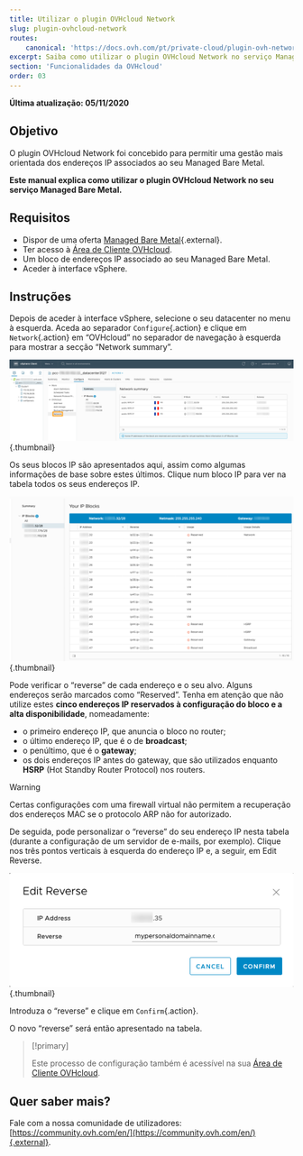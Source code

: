 ```yaml
---
title: Utilizar o plugin OVHcloud Network
slug: plugin-ovhcloud-network
routes:
    canonical: 'https://docs.ovh.com/pt/private-cloud/plugin-ovh-network/'
excerpt: Saiba como utilizar o plugin OVHcloud Network no serviço Managed Bare Metal
section: 'Funcionalidades da OVHcloud'
order: 03
---
```


**Última atualização: 05/11/2020**

## Objetivo

O plugin OVHcloud Network foi concebido para permitir uma gestão mais orientada dos endereços IP associados ao seu Managed Bare Metal.

**Este manual explica como utilizar o plugin OVHcloud Network no seu serviço Managed Bare Metal.**

## Requisitos

- Dispor de uma oferta [Managed Bare Metal](https://www.ovhcloud.com/pt/managed-bare-metal/){.external}.
- Ter acesso à [Área de Cliente OVHcloud](https://www.ovh.com/auth/?action=gotomanager).
- Um bloco de endereços IP associado ao seu Managed Bare Metal.
- Aceder à interface vSphere.

## Instruções

Depois de aceder à interface vSphere, selecione o seu datacenter no menu à esquerda. Aceda ao separador `Configure`{.action} e clique em `Network`{.action} em “OVHcloud” no separador de navegação à esquerda para mostrar a secção “Network summary”.

![Network summary](images/ovhcloudplugin_01.png){.thumbnail}

Os seus blocos IP são apresentados aqui, assim como algumas informações de base sobre estes últimos. Clique num bloco IP para ver na tabela todos os seus endereços IP.

![Informação sobre IP e blocos](images/ovhcloudplugin_02.png){.thumbnail}

Pode verificar o “reverse” de cada endereço e o seu alvo. Alguns endereços serão marcados como “Reserved”. Tenha em atenção que não utilize estes **cinco endereços IP reservados à configuração do bloco e a alta disponibilidade**, nomeadamente:

- o primeiro endereço IP, que anuncia o bloco no router;
- o último endereço IP, que é o de **broadcast**;
- o penúltimo, que é o **gateway**;
- os dois endereços IP antes do gateway, que são utilizados enquanto **HSRP** (Hot Standby Router Protocol) nos routers.

> [!warning]
> Certas configurações com uma firewall virtual não permitem a recuperação dos endereços MAC se o protocolo ARP não for autorizado.
>

De seguida, pode personalizar o “reverse” do seu endereço IP nesta tabela (durante a configuração de um servidor de e-mails, por exemplo). Clique nos três pontos verticais à esquerda do endereço IP e, a seguir, em Edit Reverse.

![Botão Edit Reverse](images/ovhcloudplugin_03.png){.thumbnail}

Introduza o “reverse” e clique em `Confirm`{.action}.

O novo “reverse” será então apresentado na tabela.

> [!primary]
>
> Este processo de configuração também é acessível na sua [Área de Cliente OVHcloud](https://www.ovh.com/auth/?action=gotomanager). 
> 

## Quer saber mais?

Fale com a nossa comunidade de utilizadores: [https://community.ovh.com/en/](https://community.ovh.com/en/){.external}.
